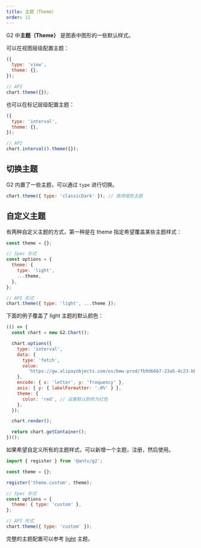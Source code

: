 ```yaml
---
title: 主题（Theme）
order: 11
---
```


G2 中**主题（Theme）** 是图表中图形的一些默认样式。

可以在视图层级配置主题：

```js
({
  type: 'view',
  theme: {},
});
```

```js
// API
chart.theme({});
```

也可以在标记层级配置主题：

```js
({
  type: 'interval',
  theme: {},
});
```

```js
// API
chart.interval().theme({});
```

## 切换主题

G2 内置了一些主题，可以通过 `type` 进行切换。

```js
chart.theme({ type: 'classicDark' }); // 使用暗色主题
```

## 自定义主题

有两种自定义主题的方式，第一种是在 theme 指定希望覆盖某些主题样式：

```js
const theme = {};

// Spec 形式
const options = {
  theme: {
    type: 'light',
    ...theme,
  },
};

// API 形式
chart.theme({ type: 'light', ...theme });
```

下面的例子覆盖了 light 主题的默认颜色：

```js | ob
(() => {
  const chart = new G2.Chart();

  chart.options({
    type: 'interval',
    data: {
      type: 'fetch',
      value:
        'https://gw.alipayobjects.com/os/bmw-prod/fb9db6b7-23a5-4c23-bbef-c54a55fee580.csv',
    },
    encode: { x: 'letter', y: 'frequency' },
    axis: { y: { labelFormatter: '.0%' } },
    theme: {
      color: 'red', // 设置默认颜色为红色
    },
  });

  chart.render();

  return chart.getContainer();
})();
```

如果希望自定义所有的主题样式，可以新增一个主题，注册，然后使用。

```js
import { register } from '@antv/g2';

const theme = {};

register('theme.custom', theme);

// Spec 形式
const options = {
  theme: { type: 'custom' },
};

// API 形式
chart.theme({ type: 'custom' });
```

完整的主题配置可以参考 [light](https://github.com/antvis/G2/blob/v5/src/theme/light.ts) 主题。
